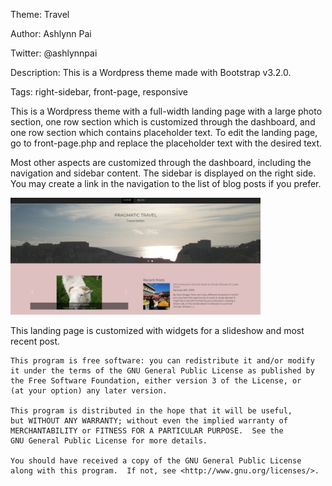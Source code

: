 
Theme: Travel

Author: Ashlynn Pai

Twitter: @ashlynnpai

Description: This is a Wordpress theme made with Bootstrap v3.2.0.

Tags: right-sidebar, front-page, responsive

This is a Wordpress theme with a full-width landing page with a large photo section, one row section which is customized through the dashboard, and one row section which contains placeholder text.
To edit the landing page, go to front-page.php and replace the placeholder text with the desired text.

Most other aspects are customized through the dashboard, including the navigation and sidebar content. The sidebar is displayed on the right side.
You may create a link in the navigation to the list of blog posts if you prefer.

<img src="screenshot.jpg" alt="Travel Theme Landing Page" style="width: 400px;"/>

This landing page is customized with widgets for a slideshow and most recent post.


    This program is free software: you can redistribute it and/or modify
    it under the terms of the GNU General Public License as published by
    the Free Software Foundation, either version 3 of the License, or
    (at your option) any later version.

    This program is distributed in the hope that it will be useful,
    but WITHOUT ANY WARRANTY; without even the implied warranty of
    MERCHANTABILITY or FITNESS FOR A PARTICULAR PURPOSE.  See the
    GNU General Public License for more details.

    You should have received a copy of the GNU General Public License
    along with this program.  If not, see <http://www.gnu.org/licenses/>.